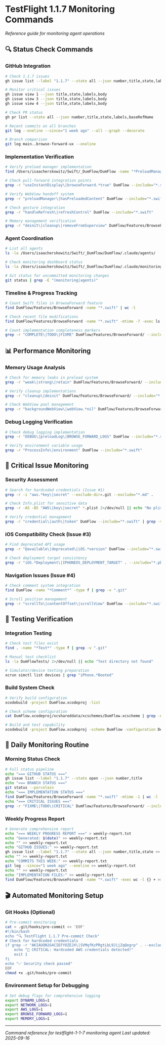 # TestFlight 1.1.7 Monitoring Commands
*Reference guide for monitoring agent operations*

## 🔍 Status Check Commands

### GitHub Integration
```bash
# Check 1.1.7 issues
gh issue list --label "1.1.7" --state all --json number,title,state,labels

# Monitor critical issues
gh issue view 1 --json title,state,labels,body
gh issue view 3 --json title,state,labels,body
gh issue view 4 --json title,state,labels,body

# Check PR status
gh pr list --state all --json number,title,state,labels,baseRefName

# Recent commits on all branches
git log --oneline --since="1 week ago" --all --graph --decorate

# Branch comparison
git log main..browse-forward-ux --oneline
```

### Implementation Verification
```bash
# Verify preload manager implementation
find /Users/isaacherskowitz/Swift/_DumFlow/DumFlow -name "*PreloadManager*" -type f

# Check pull-forward integration points
grep -r "useInstantDisplay\|browseForward.*true" DumFlow --include="*.swift"

# Verify WebView handoff system
grep -r "preloadManager\|hasPreloadedContent" DumFlow --include="*.swift"

# Check gesture integration
grep -r "handleRefresh\|refreshControl" DumFlow --include="*.swift"

# Memory management verification
grep -r "deinit\|cleanup\|removeFromSuperview" DumFlow/Features/BrowseForward/ --include="*.swift"
```

### Agent Coordination
```bash
# List all agents
ls -la /Users/isaacherskowitz/Swift/_DumFlow/DumFlow/.claude/agents/

# Check monitoring dashboard status
ls -la /Users/isaacherskowitz/Swift/_DumFlow/DumFlow/.claude/monitoring/

# Git status for uncommitted monitoring changes
git status | grep -E "(monitoring|agents)"
```

### Timeline & Progress Tracking
```bash
# Count Swift files in BrowseForward feature
find DumFlow/Features/BrowseForward -name "*.swift" | wc -l

# Check recent file modifications
find DumFlow/Features/BrowseForward -name "*.swift" -mtime -7 -exec ls -la {} \;

# Count implementation completeness markers
grep -r "COMPLETE\|TODO\|FIXME" DumFlow/Features/BrowseForward/ --include="*.swift" | wc -l
```

## 📊 Performance Monitoring

### Memory Usage Analysis
```bash
# Check for memory leaks in preload system
grep -r "weak\|strong\|retain" DumFlow/Features/BrowseForward/ --include="*.swift"

# Verify cleanup implementations
grep -r "cleanup\|deinit" DumFlow/Features/BrowseForward/ --include="*.swift"

# Check WebView pool management
grep -r "backgroundWebView\|webView.*nil" DumFlow/Features/BrowseForward/ --include="*.swift"
```

### Debug Logging Verification
```bash
# Check debug logging implementation
grep -r "DEBUG\|preloadLog\|BROWSE_FORWARD_LOGS" DumFlow --include="*.swift"

# Verify environment variable usage
grep -r "ProcessInfo\|environment" DumFlow --include="*.swift"
```

## 🚨 Critical Issue Monitoring

### Security Assessment
```bash
# Search for hardcoded credentials (Issue #1)
grep -r -i "aws.*key\|secret" --exclude-dir=.git --exclude="*.md" .

# Check Info.plist for sensitive data
grep -r -A5 -B5 "AWS\|key\|secret" *.plist 2>/dev/null || echo "No plist files found"

# Verify credential management
grep -r "credential\|auth\|token" DumFlow --include="*.swift" | grep -v "comment"
```

### iOS Compatibility Check (Issue #3)
```bash
# Find deprecated API usage
grep -r "@available\|deprecated\|iOS.*version" DumFlow --include="*.swift"

# Check deployment target consistency
grep -r "iOS.*Deployment\|IPHONEOS_DEPLOYMENT_TARGET" . --include="*.pbxproj"
```

### Navigation Issues (Issue #4)
```bash
# Check comment system integration
find DumFlow -name "*Comment*" -type f | grep -v ".git"

# Scroll position management
grep -r "scrollTo\|contentOffset\|scrollView" DumFlow --include="*.swift"
```

## 🎯 Testing Verification

### Integration Testing
```bash
# Check test files exist
find . -name "*Test*" -type f | grep -v ".git"

# Manual test checklist
ls -la DumFlowTests/ 2>/dev/null || echo "Test directory not found"

# Simulator/device testing preparation
xcrun simctl list devices | grep "iPhone.*Booted"
```

### Build System Check
```bash
# Verify build configuration
xcodebuild -project DumFlow.xcodeproj -list

# Check scheme configuration
cat DumFlow.xcodeproj/xcshareddata/xcschemes/DumFlow.xcscheme | grep -A5 -B5 "buildConfiguration"

# Build and test capability
xcodebuild -project DumFlow.xcodeproj -scheme DumFlow -configuration Debug -dry-run
```

## 📅 Daily Monitoring Routine

### Morning Status Check
```bash
# Full status pipeline
echo "=== GITHUB STATUS ==="
gh issue list --label "1.1.7" --state open --json number,title
echo "=== BRANCH STATUS ==="
git status --porcelain
echo "=== IMPLEMENTATION STATUS ==="
find DumFlow/Features/BrowseForward -name "*.swift" -mtime -1 | wc -l
echo "=== CRITICAL ISSUES ==="
grep -r "FIXME\|TODO\|CRITICAL" DumFlow/Features/BrowseForward/ --include="*.swift" | wc -l
```

### Weekly Progress Report
```bash
# Generate comprehensive report
echo "=== WEEKLY PROGRESS REPORT ===" > weekly-report.txt
echo "Generated: $(date)" >> weekly-report.txt
echo "" >> weekly-report.txt
echo "GITHUB ISSUES:" >> weekly-report.txt
gh issue list --label "1.1.7" --state all --json number,title,state >> weekly-report.txt
echo "" >> weekly-report.txt
echo "COMMITS THIS WEEK:" >> weekly-report.txt
git log --since="1 week ago" --oneline >> weekly-report.txt
echo "" >> weekly-report.txt
echo "IMPLEMENTATION FILES:" >> weekly-report.txt
find DumFlow/Features/BrowseForward -name "*.swift" -exec wc -l {} + >> weekly-report.txt
```

## 🎬 Automated Monitoring Setup

### Git Hooks (Optional)
```bash
# Pre-commit monitoring
cat > .git/hooks/pre-commit << 'EOF'
#!/bin/bash
echo "🔍 TestFlight 1.1.7 Pre-commit Check"
# Check for hardcoded credentials
if grep -r "AKIAUON2G4CIEFYOZEJX\|SVMqfKzPRgtLbL9JijZqQegrp" . --exclude-dir=.git; then
    echo "🚨 CRITICAL: Hardcoded AWS credentials detected!"
    exit 1
fi
echo "✅ Security check passed"
EOF
chmod +x .git/hooks/pre-commit
```

### Environment Setup for Debugging
```bash
# Set debug flags for comprehensive logging
export DYNAMO_LOGS=1
export NETWORK_LOGS=1
export AWS_LOGS=1
export BROWSE_FORWARD_LOGS=1
export MEMORY_LOGS=1
```

---
*Command reference for testflight-1-1-7 monitoring agent*
*Last updated: 2025-09-16*